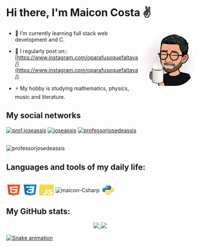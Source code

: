 # Hi there, I'm Maicon Costa ✌
  
  <img align="right" alt="maicon-pic" height="150" style="border-radius:50px;" src="giff.gif">

<!-- - 🔭 NI'm currently working with [Linguagem C, JavaSE, JavaEE, Linux e desenvolvimento WEB Full Stack] -->

- 🌱 I’m currently learning full stack web development and C.

- 📝 I regularly post on:: [https://www.instagram.com/oparafusoquefaltava/](https://www.instagram.com/oparafusoquefaltava/)

- ⚡ My hobby is studying mathematics, physics, music and literature.

## My social networks

  <div>
   <a href="https://instagram.com/maiconc137" target="blank"><img align="center" src="https://raw.githubusercontent.com/rahuldkjain/github-profile-readme-generator/master/src/images/icons/Social/instagram.svg" alt="prof.joseassis" height="30" width="40" /></a>
   <a href="https://twitter.com/maicon_c137" target="blank"><img align="center" src="https://raw.githubusercontent.com/rahuldkjain/github-profile-readme-generator/master/src/images/icons/Social/twitter.svg" alt="joseassis" height="30" width="40" /></a>
   <a href="https://www.linkedin.com/in/maiconc137" target="blank"><img align="center" src="https://raw.githubusercontent.com/rahuldkjain/github-profile-readme-generator/master/src/images/icons/Social/linked-in-alt.svg" alt="professorjosedeassis" height="30" width="40" /></a></br></br>
   <p align="left"> <img src="https://komarev.com/ghpvc/?username=maiconc137&label=Profile%20views&color=0e75b6&style=flat" alt="professorjosedeassis" /> </p>
 </div>
  
## Languages and tools of my daily life:

  <div style="display: inline_block"><br>
   <img align="center" alt="maicon-HTML" height="30" width="40" src="https://raw.githubusercontent.com/devicons/devicon/master/icons/html5/html5-original.svg">
   <img align="center" alt="maicon-CSS" height="30" width="40" src="https://raw.githubusercontent.com/devicons/devicon/master/icons/css3/css3-original.svg">
   <img align="center" alt="maicon-Js" height="30" width="40" src="https://raw.githubusercontent.com/devicons/devicon/master/icons/javascript/javascript-plain.svg">
   <img align="center" alt="maicon-Csharp" height="30" width="40" src="https://cdn.jsdelivr.net/gh/devicons/devicon/icons/c/c-original.svg">
   <img align="center" alt="maicon-Python" height="30" width="40" src="https://raw.githubusercontent.com/devicons/devicon/master/icons/python/python-original.svg">
  </div>

## My GitHub stats:

 <div align="center">
  <a href="https://github.com/maiconc137">
  <img height="180em" src="https://github-readme-stats.vercel.app/api?username=maiconc137&show_icons=true&theme=dark&include_all_commits=true&count_private=true"/>
  <img height="180em" src="https://github-readme-stats.vercel.app/api/top-langs/?username=maiconc137&layout=compact&langs_count=7&theme=dark"/>
</div>
 
![Snake animation](https://github.com/maiconc137/maiconc137/blob/output/github-contribution-grid-snake.svg)
